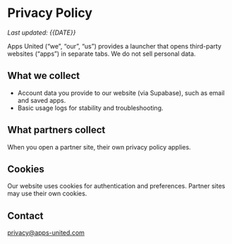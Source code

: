 # Privacy Policy

_Last updated: {{DATE}}_

Apps United (“we”, “our”, “us”) provides a launcher that opens third-party websites (“apps”) in separate tabs. We do not sell personal data.

## What we collect
- Account data you provide to our website (via Supabase), such as email and saved apps.
- Basic usage logs for stability and troubleshooting.

## What partners collect
When you open a partner site, their own privacy policy applies.

## Cookies
Our website uses cookies for authentication and preferences. Partner sites may use their own cookies.

## Contact
privacy@apps-united.com
